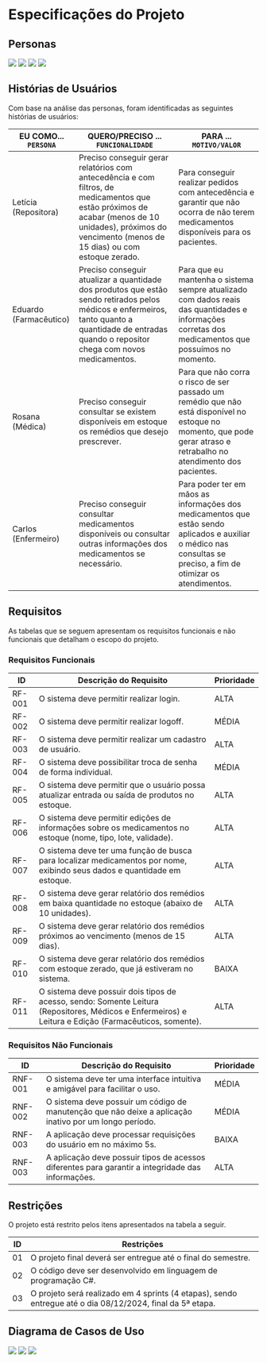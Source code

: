 # Especificações do Projeto

## Personas

<img src="https://github.com/ICEI-PUC-Minas-PMV-ADS/pmv-ads-2024-2-e2-proj-int-t2-pmv-ads-2024-2-e2-mederfarma/blob/main/docs/img/1-persona-repositora.png"/>
<img src="https://github.com/ICEI-PUC-Minas-PMV-ADS/pmv-ads-2024-2-e2-proj-int-t2-pmv-ads-2024-2-e2-mederfarma/blob/main/docs/img/2-persona-farmaceutico.png"/>
<img src="https://github.com/ICEI-PUC-Minas-PMV-ADS/pmv-ads-2024-2-e2-proj-int-t2-pmv-ads-2024-2-e2-mederfarma/blob/main/docs/img/3-persona-medica.png"/>
<img src="https://github.com/ICEI-PUC-Minas-PMV-ADS/pmv-ads-2024-2-e2-proj-int-t2-pmv-ads-2024-2-e2-mederfarma/blob/main/docs/img/4-persona-enfermeiro.png"/>

## Histórias de Usuários

Com base na análise das personas, foram identificadas as seguintes histórias de usuários:

|EU COMO... `PERSONA`| QUERO/PRECISO ... `FUNCIONALIDADE` |PARA ... `MOTIVO/VALOR`                 |
|--------------------|------------------------------------|----------------------------------------|
|Letícia (Repositora)  | Preciso conseguir gerar relatórios com antecedência e com filtros, de medicamentos que estão próximos de acabar (menos de 10 unidades), próximos do vencimento (menos de 15 dias) ou com estoque zerado.  | Para conseguir realizar pedidos com antecedência e garantir que não ocorra de não terem medicamentos disponíveis para os pacientes. |
|Eduardo (Farmacêutico) | Preciso conseguir atualizar a quantidade dos produtos que estão sendo retirados pelos médicos e enfermeiros, tanto quanto a quantidade de entradas quando o repositor chega com novos medicamentos. | Para que eu mantenha o sistema sempre atualizado com dados reais das quantidades e informações corretas dos medicamentos que possuímos no momento. |
|Rosana (Médica) | Preciso conseguir consultar se existem disponíveis em estoque os remédios que desejo prescrever. | Para que não corra o risco de ser passado um remédio que não está disponível no estoque no momento, que pode gerar atraso e retrabalho no atendimento dos pacientes. |
|Carlos (Enfermeiro) | Preciso conseguir consultar medicamentos disponíveis ou consultar outras informações dos medicamentos se necessário. | Para poder ter em mãos as informações dos medicamentos que estão sendo aplicados e auxiliar o médico nas consultas se preciso, a fim de otimizar os atendimentos. |

## Requisitos

As tabelas que se seguem apresentam os requisitos funcionais e não funcionais que detalham o escopo do projeto.

### Requisitos Funcionais

|ID    | Descrição do Requisito  | Prioridade |
|------|-----------------------------------------|----|
|RF-001| O sistema deve permitir realizar login. | ALTA | 
|RF-002| O sistema deve permitir realizar logoff. | MÉDIA|
|RF-003| O sistema deve permitir realizar um cadastro de usuário. | ALTA |
|RF-004| O sistema deve possibilitar troca de senha de forma individual.  | MÉDIA |
|RF-005| O sistema deve permitir que o usuário possa atualizar entrada ou saída de produtos no estoque. | ALTA |
|RF-006| O sistema deve permitir edições de informações sobre os medicamentos no estoque (nome, tipo, lote, validade). | ALTA |
|RF-007| O sistema deve ter uma função de busca para localizar medicamentos por nome, exibindo seus dados e quantidade em estoque. | ALTA |
|RF-008| O sistema deve gerar relatório dos remédios em baixa quantidade no estoque (abaixo de 10 unidades). | ALTA |
|RF-009| O sistema deve gerar relatório dos remédios próximos ao vencimento (menos de 15 dias). | ALTA |
|RF-010| O sistema deve gerar relatório dos remédios com estoque zerado, que já estiveram no sistema. | BAIXA |
|RF-011| O sistema deve possuir dois tipos de acesso, sendo: Somente Leitura (Repositores, Médicos e Enfermeiros) e Leitura e Edição (Farmacêuticos, somente). | ALTA |

### Requisitos Não Funcionais

|ID     | Descrição do Requisito  |Prioridade |
|-------|-------------------------|----|
|RNF-001| O sistema deve ter uma interface intuitiva e amigável para facilitar o uso. | MÉDIA | 
|RNF-002| O sistema deve possuir um código de manutenção que não deixe a aplicação inativo por um longo período. | MÉDIA | 
|RNF-003| A aplicação deve processar requisições do usuário em no máximo 5s. | BAIXA | 
|RNF-003| A aplicação deve possuir tipos de acessos diferentes para garantir a integridade das informações.| ALTA | 

## Restrições

O projeto está restrito pelos itens apresentados na tabela a seguir.

|ID| Restrições                                          |
|--|-------------------------------------------------------|
|01| O projeto final deverá ser entregue até o final do semestre. |
|02| O código deve ser desenvolvido em linguagem de programação C#. |
|03| O projeto será realizado em 4 sprints (4 etapas), sendo entregue até o dia 08/12/2024, final da 5ª etapa. |

## Diagrama de Casos de Uso

<img src="https://github.com/ICEI-PUC-Minas-PMV-ADS/pmv-ads-2024-2-e2-proj-int-t2-pmv-ads-2024-2-e2-mederfarma/blob/main/docs/img/1-diagrama-atores.png"/>
<img src="https://github.com/ICEI-PUC-Minas-PMV-ADS/pmv-ads-2024-2-e2-proj-int-t2-pmv-ads-2024-2-e2-mederfarma/blob/main/docs/img/1-diagrama-casos-de-uso.png"/>
<img src="https://github.com/ICEI-PUC-Minas-PMV-ADS/pmv-ads-2024-2-e2-proj-int-t2-pmv-ads-2024-2-e2-mederfarma/blob/main/docs/img/2-diagrama-final.png"/>
